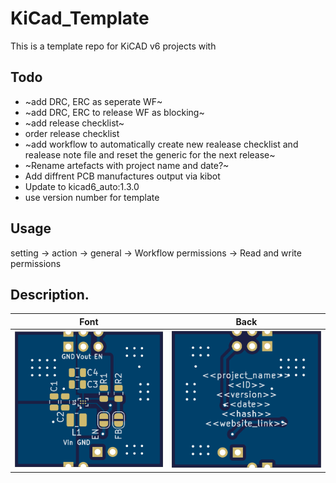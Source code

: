 # KiCad_Template

This is a template repo for KiCAD v6 projects with 

## Todo

* ~add DRC, ERC as seperate WF~ 
* ~add DRC, ERC to release WF as blocking~
* ~add release checklist~
* order release checklist
* ~add workflow to automatically create new realease checklist and realease note file and reset the generic for the next release~
* ~Rename artefacts with project name and date?~
* Add diffrent PCB manufactures output via kibot
* Update to kicad6_auto:1.3.0
* use version number for template

## Usage

setting -> action -> general -> Workflow permissions -> Read and write permissions

## Description. 

|     Font      |     Back      |
| ------------- | ------------- |
|![PCB Top design](Fabrication/PCBdraw_Top.png)|![PCB Back design](Fabrication/PCBdraw_Back.png)|
